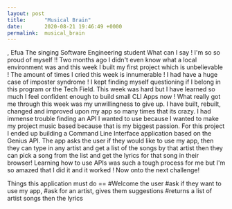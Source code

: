 ```yaml
---
layout: post
title:      "Musical Brain"
date:       2020-08-21 19:46:49 +0000
permalink:  musical_brain
---
```



, Efua The singing Software Engineering student 
 What can I say ! I'm so so proud of myself !! Two months ago I didn't even know what a local environment was and this week I built my first project which is unbelievable ! The amount of times I cried this week is innumerable ! I had have a huge case of imposter syndrome ! I kept finding myself questioning if I belong in this program or the Tech Field. This week was hard but I have learned so much I feel confident enough to build small CLI Apps now !  What really got me through this week was my unwillingness to give up. I have built, rebuilt, changed and improved upon my app so many times that its crazy. I had immense trouble finding an API I wanted to use because I wanted to make my project music based because that is my biggest passion.  For this project I ended up building a Command Line Interface application based on the Genius API. The app asks the user if they would like to use my app, then they can type in any artist and get a list of the songs by that artist then they can pick a song from the list and get the lyrics for that song in their browser! 
 Learning how to use APIs was such a tough process for me but I'm so amazed that I did it and it worked ! Now onto the next challenge!

Things this application must do == 
#Welcome the user
#ask if they want to use my app,
#ask for an artist, gives them suggestions
#returns a list of artist songs then the lyrics
